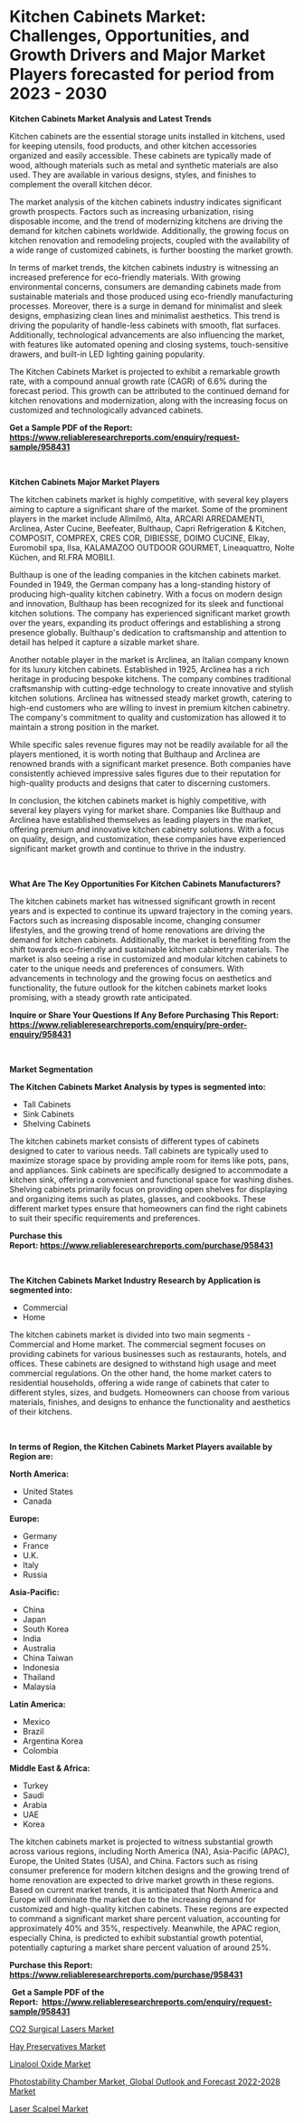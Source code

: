 <p><h1>Kitchen Cabinets Market: Challenges, Opportunities, and Growth Drivers and Major Market Players forecasted for period from 2023 - 2030</h1></p><p><strong>Kitchen Cabinets Market Analysis and Latest Trends</strong></p>
<p><p>Kitchen cabinets are the essential storage units installed in kitchens, used for keeping utensils, food products, and other kitchen accessories organized and easily accessible. These cabinets are typically made of wood, although materials such as metal and synthetic materials are also used. They are available in various designs, styles, and finishes to complement the overall kitchen décor.</p><p>The market analysis of the kitchen cabinets industry indicates significant growth prospects. Factors such as increasing urbanization, rising disposable income, and the trend of modernizing kitchens are driving the demand for kitchen cabinets worldwide. Additionally, the growing focus on kitchen renovation and remodeling projects, coupled with the availability of a wide range of customized cabinets, is further boosting the market growth.</p><p>In terms of market trends, the kitchen cabinets industry is witnessing an increased preference for eco-friendly materials. With growing environmental concerns, consumers are demanding cabinets made from sustainable materials and those produced using eco-friendly manufacturing processes. Moreover, there is a surge in demand for minimalist and sleek designs, emphasizing clean lines and minimalist aesthetics. This trend is driving the popularity of handle-less cabinets with smooth, flat surfaces. Additionally, technological advancements are also influencing the market, with features like automated opening and closing systems, touch-sensitive drawers, and built-in LED lighting gaining popularity.</p><p>The Kitchen Cabinets Market is projected to exhibit a remarkable growth rate, with a compound annual growth rate (CAGR) of 6.6% during the forecast period. This growth can be attributed to the continued demand for kitchen renovations and modernization, along with the increasing focus on customized and technologically advanced cabinets.</p></p>
<p><strong>Get a Sample PDF of the Report:&nbsp; <a href="https://www.reliableresearchreports.com/enquiry/request-sample/958431">https://www.reliableresearchreports.com/enquiry/request-sample/958431</a></strong></p>
<p>&nbsp;</p>
<p><strong>Kitchen Cabinets Major Market Players</strong></p>
<p><p>The kitchen cabinets market is highly competitive, with several key players aiming to capture a significant share of the market. Some of the prominent players in the market include Allmilmö, Alta, ARCARI ARREDAMENTI, Arclinea, Aster Cucine, Beefeater, Bulthaup, Capri Refrigeration & Kitchen, COMPOSIT, COMPREX, CRES COR, DIBIESSE, DOIMO CUCINE, Elkay, Euromobil spa, Ilsa, KALAMAZOO OUTDOOR GOURMET, Lineaquattro, Nolte Küchen, and RI.FRA MOBILI.</p><p>Bulthaup is one of the leading companies in the kitchen cabinets market. Founded in 1949, the German company has a long-standing history of producing high-quality kitchen cabinetry. With a focus on modern design and innovation, Bulthaup has been recognized for its sleek and functional kitchen solutions. The company has experienced significant market growth over the years, expanding its product offerings and establishing a strong presence globally. Bulthaup's dedication to craftsmanship and attention to detail has helped it capture a sizable market share.</p><p>Another notable player in the market is Arclinea, an Italian company known for its luxury kitchen cabinets. Established in 1925, Arclinea has a rich heritage in producing bespoke kitchens. The company combines traditional craftsmanship with cutting-edge technology to create innovative and stylish kitchen solutions. Arclinea has witnessed steady market growth, catering to high-end customers who are willing to invest in premium kitchen cabinetry. The company's commitment to quality and customization has allowed it to maintain a strong position in the market.</p><p>While specific sales revenue figures may not be readily available for all the players mentioned, it is worth noting that Bulthaup and Arclinea are renowned brands with a significant market presence. Both companies have consistently achieved impressive sales figures due to their reputation for high-quality products and designs that cater to discerning customers.</p><p>In conclusion, the kitchen cabinets market is highly competitive, with several key players vying for market share. Companies like Bulthaup and Arclinea have established themselves as leading players in the market, offering premium and innovative kitchen cabinetry solutions. With a focus on quality, design, and customization, these companies have experienced significant market growth and continue to thrive in the industry.</p></p>
<p>&nbsp;</p>
<p><strong>What Are The Key Opportunities For Kitchen Cabinets Manufacturers?</strong></p>
<p><p>The kitchen cabinets market has witnessed significant growth in recent years and is expected to continue its upward trajectory in the coming years. Factors such as increasing disposable income, changing consumer lifestyles, and the growing trend of home renovations are driving the demand for kitchen cabinets. Additionally, the market is benefiting from the shift towards eco-friendly and sustainable kitchen cabinetry materials. The market is also seeing a rise in customized and modular kitchen cabinets to cater to the unique needs and preferences of consumers. With advancements in technology and the growing focus on aesthetics and functionality, the future outlook for the kitchen cabinets market looks promising, with a steady growth rate anticipated.</p></p>
<p><strong>Inquire or Share Your Questions If Any Before Purchasing This Report: <a href="https://www.reliableresearchreports.com/enquiry/pre-order-enquiry/958431">https://www.reliableresearchreports.com/enquiry/pre-order-enquiry/958431</a></strong></p>
<p>&nbsp;</p>
<p><strong>Market Segmentation</strong></p>
<p><strong>The Kitchen Cabinets Market Analysis by types is segmented into:</strong></p>
<p><ul><li>Tall Cabinets</li><li>Sink Cabinets</li><li>Shelving Cabinets</li></ul></p>
<p><p>The kitchen cabinets market consists of different types of cabinets designed to cater to various needs. Tall cabinets are typically used to maximize storage space by providing ample room for items like pots, pans, and appliances. Sink cabinets are specifically designed to accommodate a kitchen sink, offering a convenient and functional space for washing dishes. Shelving cabinets primarily focus on providing open shelves for displaying and organizing items such as plates, glasses, and cookbooks. These different market types ensure that homeowners can find the right cabinets to suit their specific requirements and preferences.</p></p>
<p><strong>Purchase this Report:&nbsp;<a href="https://www.reliableresearchreports.com/purchase/958431">https://www.reliableresearchreports.com/purchase/958431</a></strong></p>
<p>&nbsp;</p>
<p><strong>The Kitchen Cabinets Market Industry Research by Application is segmented into:</strong></p>
<p><ul><li>Commercial</li><li>Home</li></ul></p>
<p><p>The kitchen cabinets market is divided into two main segments - Commercial and Home market. The commercial segment focuses on providing cabinets for various businesses such as restaurants, hotels, and offices. These cabinets are designed to withstand high usage and meet commercial regulations. On the other hand, the home market caters to residential households, offering a wide range of cabinets that cater to different styles, sizes, and budgets. Homeowners can choose from various materials, finishes, and designs to enhance the functionality and aesthetics of their kitchens.</p></p>
<p>&nbsp;</p>
<p><strong>In terms of Region, the Kitchen Cabinets Market Players available by Region are:</strong></p>
<p>
    <p> <strong> North America: </strong>
        <ul>
            <li>United States</li>
            <li>Canada</li>
        </ul>
        </p> 
    <p> <strong> Europe: </strong>
        <ul>
            <li>Germany</li>
            <li>France</li>
            <li>U.K.</li>
            <li>Italy</li>
            <li>Russia</li>
        </ul>
        </p> 
    <p> <strong> Asia-Pacific: </strong>
        <ul>
            <li>China</li>
            <li>Japan</li>
            <li>South Korea</li>
            <li>India</li>
            <li>Australia</li>
            <li>China Taiwan</li>
            <li>Indonesia</li>
            <li>Thailand</li>
            <li>Malaysia</li>
        </ul>
        </p> 
    <p> <strong> Latin America: </strong>
        <ul>
            <li>Mexico</li>
            <li>Brazil</li>
            <li>Argentina Korea</li>
            <li>Colombia</li>
        </ul>
        </p> 
    <p> <strong> Middle East & Africa: </strong>
        <ul>
            <li>Turkey</li>
            <li>Saudi</li>
            <li>Arabia</li>
            <li>UAE</li>
            <li>Korea</li>
        </ul>
    </p>
    </p>
<p><p>The kitchen cabinets market is projected to witness substantial growth across various regions, including North America (NA), Asia-Pacific (APAC), Europe, the United States (USA), and China. Factors such as rising consumer preference for modern kitchen designs and the growing trend of home renovation are expected to drive market growth in these regions. Based on current market trends, it is anticipated that North America and Europe will dominate the market due to the increasing demand for customized and high-quality kitchen cabinets. These regions are expected to command a significant market share percent valuation, accounting for approximately 40% and 35%, respectively. Meanwhile, the APAC region, especially China, is predicted to exhibit substantial growth potential, potentially capturing a market share percent valuation of around 25%.</p></p>
<p><strong>Purchase this Report: <a href="https://www.reliableresearchreports.com/purchase/958431">https://www.reliableresearchreports.com/purchase/958431</a></strong></p>
<p>&nbsp;<strong>Get a Sample PDF of the Report:&nbsp;&nbsp;<a href="https://www.reliableresearchreports.com/enquiry/request-sample/958431">https://www.reliableresearchreports.com/enquiry/request-sample/958431</a></strong></p>
<p><strong></strong></p>
<p><p><a href="https://www.reportprime.com/co2-surgical-lasers-r8382">CO2 Surgical Lasers Market</a></p><p><a href="https://www.linkedin.com/pulse/hay-preservatives-market-size-growth-forecast-from-2023-zf0ye/">Hay Preservatives Market</a></p><p><a href="https://www.linkedin.com/pulse/linalool-oxide-market-share-amp-new-trends-analysis-bs95e/">Linalool Oxide Market</a></p><p><a href="https://issuu.com/reportprime-2/docs/photostability-chamber-market-global-outlook-and-f?fr=xKAE9_zU1NQ">Photostability Chamber Market, Global Outlook and Forecast 2022-2028 Market</a></p><p><a href="https://www.reportprime.com/laser-scalpel-r8385">Laser Scalpel Market</a></p></p>